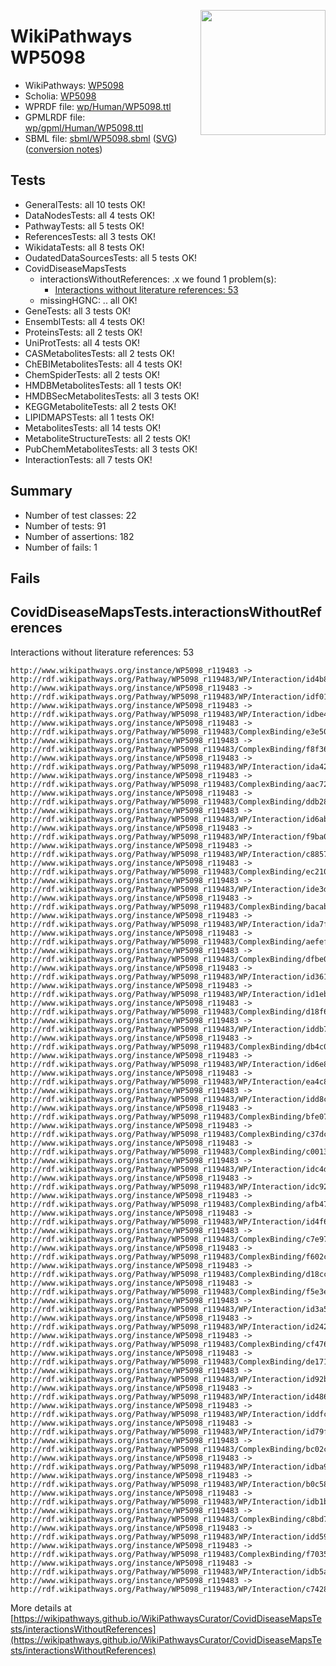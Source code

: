 <img style="float: right; width: 200px"
  src="https://www.wikipathways.org/img_auth.php/thumb/2/28/Page1-601px-COVID19-Disease-Map-project-icon.pdf.jpg/150px-Page1-601px-COVID19-Disease-Map-project-icon.pdf.jpg" />
# WikiPathways WP5098

* WikiPathways: [WP5098](https://identifiers.org/wikipathways:WP5098)
* Scholia: [WP5098](https://scholia.toolforge.org/wikipathways/WP5098)
* WPRDF file: [wp/Human/WP5098.ttl](../wp/Human/WP5098.ttl)
* GPMLRDF file: [wp/gpml/Human/WP5098.ttl](../wp/gpml/Human/WP5098.ttl)
* SBML file: [sbml/WP5098.sbml](../sbml/WP5098.sbml) ([SVG](../sbml/WP5098.svg)) ([conversion notes](../sbml/WP5098.txt))

## Tests
* GeneralTests: all 10 tests OK!
* DataNodesTests: all 4 tests OK!
* PathwayTests: all 5 tests OK!
* ReferencesTests: all 3 tests OK!
* WikidataTests: all 8 tests OK!
* OudatedDataSourcesTests: all 5 tests OK!
* CovidDiseaseMapsTests
    * interactionsWithoutReferences: .x we found 1 problem(s):
        * [Interactions without literature references: 53](#9701cd60)
    * missingHGNC: .. all OK!
* GeneTests: all 3 tests OK!
* EnsemblTests: all 4 tests OK!
* ProteinsTests: all 2 tests OK!
* UniProtTests: all 4 tests OK!
* CASMetabolitesTests: all 2 tests OK!
* ChEBIMetabolitesTests: all 4 tests OK!
* ChemSpiderTests: all 2 tests OK!
* HMDBMetabolitesTests: all 1 tests OK!
* HMDBSecMetabolitesTests: all 3 tests OK!
* KEGGMetaboliteTests: all 2 tests OK!
* LIPIDMAPSTests: all 1 tests OK!
* MetabolitesTests: all 14 tests OK!
* MetaboliteStructureTests: all 2 tests OK!
* PubChemMetabolitesTests: all 3 tests OK!
* InteractionTests: all 7 tests OK!


## Summary

* Number of test classes: 22
* Number of tests: 91
* Number of assertions: 182
* Number of fails: 1

## Fails

<a name="9701cd60" />

## CovidDiseaseMapsTests.interactionsWithoutReferences

Interactions without literature references: 53
```
http://www.wikipathways.org/instance/WP5098_r119483 -> http://rdf.wikipathways.org/Pathway/WP5098_r119483/WP/Interaction/id4b84b43
http://www.wikipathways.org/instance/WP5098_r119483 -> http://rdf.wikipathways.org/Pathway/WP5098_r119483/WP/Interaction/idf018b9aa
http://www.wikipathways.org/instance/WP5098_r119483 -> http://rdf.wikipathways.org/Pathway/WP5098_r119483/WP/Interaction/idbe467704
http://www.wikipathways.org/instance/WP5098_r119483 -> http://rdf.wikipathways.org/Pathway/WP5098_r119483/ComplexBinding/e3e50
http://www.wikipathways.org/instance/WP5098_r119483 -> http://rdf.wikipathways.org/Pathway/WP5098_r119483/ComplexBinding/f8f36
http://www.wikipathways.org/instance/WP5098_r119483 -> http://rdf.wikipathways.org/Pathway/WP5098_r119483/WP/Interaction/ida42d85bc
http://www.wikipathways.org/instance/WP5098_r119483 -> http://rdf.wikipathways.org/Pathway/WP5098_r119483/ComplexBinding/aac72
http://www.wikipathways.org/instance/WP5098_r119483 -> http://rdf.wikipathways.org/Pathway/WP5098_r119483/ComplexBinding/ddb28
http://www.wikipathways.org/instance/WP5098_r119483 -> http://rdf.wikipathways.org/Pathway/WP5098_r119483/WP/Interaction/id6abffb2c
http://www.wikipathways.org/instance/WP5098_r119483 -> http://rdf.wikipathways.org/Pathway/WP5098_r119483/WP/Interaction/f9ba0
http://www.wikipathways.org/instance/WP5098_r119483 -> http://rdf.wikipathways.org/Pathway/WP5098_r119483/WP/Interaction/c8857
http://www.wikipathways.org/instance/WP5098_r119483 -> http://rdf.wikipathways.org/Pathway/WP5098_r119483/ComplexBinding/ec210
http://www.wikipathways.org/instance/WP5098_r119483 -> http://rdf.wikipathways.org/Pathway/WP5098_r119483/WP/Interaction/ide3db8c55
http://www.wikipathways.org/instance/WP5098_r119483 -> http://rdf.wikipathways.org/Pathway/WP5098_r119483/ComplexBinding/bacab
http://www.wikipathways.org/instance/WP5098_r119483 -> http://rdf.wikipathways.org/Pathway/WP5098_r119483/WP/Interaction/ida7f3f815
http://www.wikipathways.org/instance/WP5098_r119483 -> http://rdf.wikipathways.org/Pathway/WP5098_r119483/ComplexBinding/aefef
http://www.wikipathways.org/instance/WP5098_r119483 -> http://rdf.wikipathways.org/Pathway/WP5098_r119483/ComplexBinding/dfbe0
http://www.wikipathways.org/instance/WP5098_r119483 -> http://rdf.wikipathways.org/Pathway/WP5098_r119483/WP/Interaction/id361cfed2
http://www.wikipathways.org/instance/WP5098_r119483 -> http://rdf.wikipathways.org/Pathway/WP5098_r119483/WP/Interaction/id1ebf349f
http://www.wikipathways.org/instance/WP5098_r119483 -> http://rdf.wikipathways.org/Pathway/WP5098_r119483/ComplexBinding/d18f6
http://www.wikipathways.org/instance/WP5098_r119483 -> http://rdf.wikipathways.org/Pathway/WP5098_r119483/WP/Interaction/iddb78dc63
http://www.wikipathways.org/instance/WP5098_r119483 -> http://rdf.wikipathways.org/Pathway/WP5098_r119483/ComplexBinding/db4c0
http://www.wikipathways.org/instance/WP5098_r119483 -> http://rdf.wikipathways.org/Pathway/WP5098_r119483/WP/Interaction/id6e8b4cd
http://www.wikipathways.org/instance/WP5098_r119483 -> http://rdf.wikipathways.org/Pathway/WP5098_r119483/WP/Interaction/ea4c8
http://www.wikipathways.org/instance/WP5098_r119483 -> http://rdf.wikipathways.org/Pathway/WP5098_r119483/WP/Interaction/idd8c4d3f
http://www.wikipathways.org/instance/WP5098_r119483 -> http://rdf.wikipathways.org/Pathway/WP5098_r119483/ComplexBinding/bfe07
http://www.wikipathways.org/instance/WP5098_r119483 -> http://rdf.wikipathways.org/Pathway/WP5098_r119483/ComplexBinding/c37dc
http://www.wikipathways.org/instance/WP5098_r119483 -> http://rdf.wikipathways.org/Pathway/WP5098_r119483/ComplexBinding/c0013
http://www.wikipathways.org/instance/WP5098_r119483 -> http://rdf.wikipathways.org/Pathway/WP5098_r119483/WP/Interaction/idc4d106af
http://www.wikipathways.org/instance/WP5098_r119483 -> http://rdf.wikipathways.org/Pathway/WP5098_r119483/WP/Interaction/idc921837b
http://www.wikipathways.org/instance/WP5098_r119483 -> http://rdf.wikipathways.org/Pathway/WP5098_r119483/ComplexBinding/afb47
http://www.wikipathways.org/instance/WP5098_r119483 -> http://rdf.wikipathways.org/Pathway/WP5098_r119483/WP/Interaction/id4f650a03
http://www.wikipathways.org/instance/WP5098_r119483 -> http://rdf.wikipathways.org/Pathway/WP5098_r119483/ComplexBinding/c7e97
http://www.wikipathways.org/instance/WP5098_r119483 -> http://rdf.wikipathways.org/Pathway/WP5098_r119483/ComplexBinding/f602c
http://www.wikipathways.org/instance/WP5098_r119483 -> http://rdf.wikipathways.org/Pathway/WP5098_r119483/ComplexBinding/d18cc
http://www.wikipathways.org/instance/WP5098_r119483 -> http://rdf.wikipathways.org/Pathway/WP5098_r119483/ComplexBinding/f5e3e
http://www.wikipathways.org/instance/WP5098_r119483 -> http://rdf.wikipathways.org/Pathway/WP5098_r119483/WP/Interaction/id3a58afa7
http://www.wikipathways.org/instance/WP5098_r119483 -> http://rdf.wikipathways.org/Pathway/WP5098_r119483/WP/Interaction/id2427873f
http://www.wikipathways.org/instance/WP5098_r119483 -> http://rdf.wikipathways.org/Pathway/WP5098_r119483/ComplexBinding/cf476
http://www.wikipathways.org/instance/WP5098_r119483 -> http://rdf.wikipathways.org/Pathway/WP5098_r119483/ComplexBinding/de171
http://www.wikipathways.org/instance/WP5098_r119483 -> http://rdf.wikipathways.org/Pathway/WP5098_r119483/WP/Interaction/id92b5491d
http://www.wikipathways.org/instance/WP5098_r119483 -> http://rdf.wikipathways.org/Pathway/WP5098_r119483/WP/Interaction/id4864639c
http://www.wikipathways.org/instance/WP5098_r119483 -> http://rdf.wikipathways.org/Pathway/WP5098_r119483/WP/Interaction/iddfca0d3d
http://www.wikipathways.org/instance/WP5098_r119483 -> http://rdf.wikipathways.org/Pathway/WP5098_r119483/WP/Interaction/id79f6165
http://www.wikipathways.org/instance/WP5098_r119483 -> http://rdf.wikipathways.org/Pathway/WP5098_r119483/ComplexBinding/bc02c
http://www.wikipathways.org/instance/WP5098_r119483 -> http://rdf.wikipathways.org/Pathway/WP5098_r119483/WP/Interaction/idba91971b
http://www.wikipathways.org/instance/WP5098_r119483 -> http://rdf.wikipathways.org/Pathway/WP5098_r119483/WP/Interaction/b0c58
http://www.wikipathways.org/instance/WP5098_r119483 -> http://rdf.wikipathways.org/Pathway/WP5098_r119483/WP/Interaction/idb1b54847
http://www.wikipathways.org/instance/WP5098_r119483 -> http://rdf.wikipathways.org/Pathway/WP5098_r119483/ComplexBinding/c8bd7
http://www.wikipathways.org/instance/WP5098_r119483 -> http://rdf.wikipathways.org/Pathway/WP5098_r119483/WP/Interaction/idd590bb87
http://www.wikipathways.org/instance/WP5098_r119483 -> http://rdf.wikipathways.org/Pathway/WP5098_r119483/ComplexBinding/f7035
http://www.wikipathways.org/instance/WP5098_r119483 -> http://rdf.wikipathways.org/Pathway/WP5098_r119483/WP/Interaction/idb5a40401
http://www.wikipathways.org/instance/WP5098_r119483 -> http://rdf.wikipathways.org/Pathway/WP5098_r119483/WP/Interaction/c7428
```

More details at [https://wikipathways.github.io/WikiPathwaysCurator/CovidDiseaseMapsTests/interactionsWithoutReferences](https://wikipathways.github.io/WikiPathwaysCurator/CovidDiseaseMapsTests/interactionsWithoutReferences)

